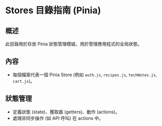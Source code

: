 # Stores 目錄指南 (Pinia)

## 概述

此目錄用於存放 Pinia 狀態管理模組，用於管理應用程式的全局狀態。

## 內容

- 每個檔案代表一個 Pinia Store (例如 `auth.js`, `recipes.js`, `techNotes.js`, `cart.js`)。

## 狀態管理

- 定義狀態 (state)、獲取器 (getters)、動作 (actions)。
- 處理非同步操作 (如 API 呼叫) 在 actions 中。
